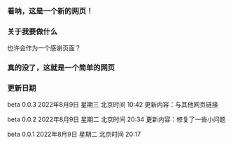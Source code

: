 ### 看呐，这是一个新的网页！

### 关于我要做什么

也许会作为一个感谢页面？

### 真的没了，这就是一个简单的网页

### 更新日期
beta 0.0.3 2022年8月9日 星期三 北京时间 10:42 更新内容：与其他网页链接

beta 0.0.2 2022年8月9日 星期二 北京时间 20:34 更新内容：修复了一些小问题

beta 0.0.1 2022年8月9日 星期二 北京时间 20:17
